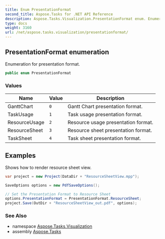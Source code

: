 ```yaml
---
title: Enum PresentationFormat
second_title: Aspose.Tasks for .NET API Reference
description: Aspose.Tasks.Visualization.PresentationFormat enum. Enumeration for presentation format
type: docs
weight: 3160
url: /net/aspose.tasks.visualization/presentationformat/
---
```

## PresentationFormat enumeration

Enumeration for presentation format.

```csharp
public enum PresentationFormat
```

### Values

| Name | Value | Description |
| --- | --- | --- |
| GanttChart | `0` | Gantt Chart presentation format. |
| TaskUsage | `1` | Task usage presentation format. |
| ResourceUsage | `2` | Resource usage presentation format. |
| ResourceSheet | `3` | Resource sheet presentation format. |
| TaskSheet | `4` | Task sheet presentation format. |

## Examples

Shows how to render resource sheet view.

```csharp
var project = new Project(DataDir + "ResourceSheetView.mpp");

SaveOptions options = new PdfSaveOptions();

// Set the Presentation Format to Resource Sheet
options.PresentationFormat = PresentationFormat.ResourceSheet;
project.Save(OutDir + "ResourceSheetView_out.pdf", options);
```

### See Also

* namespace [Aspose.Tasks.Visualization](../../aspose.tasks.visualization/)
* assembly [Aspose.Tasks](../../)


